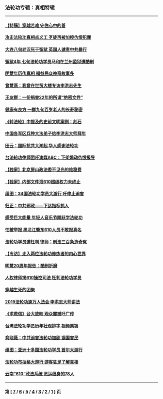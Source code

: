 ### 法轮功专辑：真相特辑
---
#### [【特稿】穿越苦难 守住心中的善](../../pages/nf4389/n13784979.md?09230430) 
#### [攻击法轮功真相点义工 歹徒再被加控仇恨犯罪](../../pages/nf4389/n13601019.md?09230430) 
#### [大连八旬老汉死于冤狱 英国人谴责中共暴行](../../pages/nf4389/n13480118.md?09230430) 
#### [冤狱4年 七旬法轮功学员马和在兰州监狱遭酷刑](../../pages/nf4389/n13304688.md?09230430) 
#### [明慧年历传真相 福益民众神奇故事多](../../pages/nf4389/n13294545.md?09230430) 
#### [曾慧燕：我曾在世贸大楼专访李洪志先生](../../pages/nf4389/n12898729.md?09230430) 
#### [王友群：一份祸害22年的所谓“绝密文件”](../../pages/nf4389/n12871750.md?09230430) 
#### [健康有良方 一群九旬百岁老人的长寿秘密](../../pages/nf4389/n12847475.md?09230430) 
#### [《转法轮》中提及的史前文明案例：刻石](../../pages/nf4389/n12758577.md?09230430) 
#### [中国各军区兵种大法弟子给李洪志大师拜年](../../pages/nf4389/n12750047.md?09230430) 
#### [田云：国际抗共大潮起 华人感谢法轮功](../../pages/nf4389/n12357708.md?09230430) 
#### [台法轮功律师团吁澳媒ABC：下架煽动仇恨报导](../../pages/nf4389/n12279917.md?09230430) 
#### [【独家】北京房山政法委不见光的维稳费](../../pages/nf4389/n12031979.md?09230430) 
#### [【独家】内部文件泄610超级权力未终止](../../pages/nf4389/n12023895.md?09230430) 
#### [组图：34国法轮功学员大游行 吁停止迫害](../../pages/nf4389/n11492658.md?09230430) 
#### [归正：中共邪政——下达指标抓人](../../pages/nf4389/n11474770.md?09230430) 
#### [感受巨大能量 年轻人音乐节踊跃学法轮功](../../pages/nf4389/n11441981.md?09230430) 
#### [怕被举报 黑龙江肇东610人员不敢报真名](../../pages/nf4389/n11436499.md?09230430) 
#### [法轮功学员遭枉判 律师：刑法三百条造奇冤](../../pages/nf4389/n11433943.md?09230430) 
#### [【专访】走入两位法轮功修炼者的内心世界](../../pages/nf4389/n11415623.md?09230430) 
#### [明慧20周年报告：酷刑折磨](../../pages/nf4389/n11387954.md?09230430) 
#### [人权律师揭610操控司法 枉判法轮功学员](../../pages/nf4389/n11313370.md?09230430) 
#### [穿越生死的团聚](../../pages/nf4389/n11258922.md?09230430) 
#### [2019法轮功逾万人法会 李洪志大师讲法](../../pages/nf4389/n11265303.md?09230430) 
#### [《求救信》台大放映 观众震撼吁广传](../../pages/nf4389/n10922251.md?09230430) 
#### [台湾法轮功学员历年壮观排字 视频集锦](../../pages/nf4389/n10878789.md?09230430) 
#### [俞晓薇：中共迫害法轮功加剧 误国害民](../../pages/nf4389/n10859260.md?09230430) 
#### [组图：亚洲十多国法轮功学员 首尔大游行](../../pages/nf4389/n10781149.md?09230430) 
#### [法轮功布拉格大游行 游客驻足了解真相](../../pages/nf4389/n10749360.md?09230430) 
#### [云南“610”政法系统 恶运缠身的78人](../../pages/nf4389/n10747534.md?09230430) 

---
#### 第 [ [7](./7.md?09230430) / [6](./6.md?09230430) / [5](./5.md?09230430) / [4](./4.md?09230430) / [3](./3.md?09230430) / [2](./2.md?09230430) / [1](./1.md?09230430) ] 页
